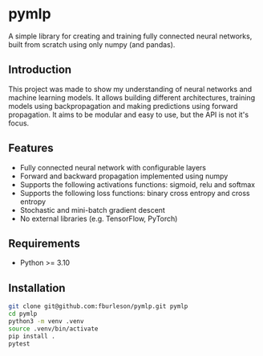 # pymlp
A simple library for creating and training fully connected neural networks, built from scratch using only numpy (and pandas).

## Introduction
This project was made to show my understanding of neural networks and machine learning models. It allows building different architectures, training models using backpropagation and making predictions using forward propagation. It aims to be modular and easy to use, but the API is not it's focus.

## Features
- Fully connected neural network with configurable layers
- Forward and backward propagation implemented using numpy
- Supports the following activations functions: sigmoid, relu and softmax
- Supports the following loss functions: binary cross entropy and cross entropy
- Stochastic and mini-batch gradient descent
- No external libraries (e.g. TensorFlow, PyTorch)

## Requirements
- Python >= 3.10

## Installation
```bash
git clone git@github.com:fburleson/pymlp.git pymlp
cd pymlp
python3 -m venv .venv
source .venv/bin/activate 
pip install .
pytest

